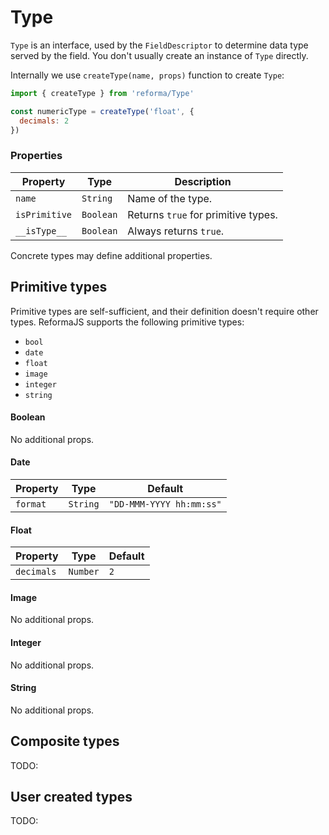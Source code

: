 # Type

`Type` is an interface, used by the `FieldDescriptor` to determine data type served by the field. You don't usually create an instance of `Type` directly.

Internally we use `createType(name, props)` function to create `Type`:

```js
import { createType } from 'reforma/Type'

const numericType = createType('float', {
  decimals: 2
})
```

### Properties

| Property | Type | Description |
|----------|------|-------------|
| `name`        | `String` | Name of the type. |
| `isPrimitive` | `Boolean` | Returns `true` for primitive types. |
| `__isType__`  | `Boolean` | Always returns `true`. |

Concrete types may define additional properties.

## Primitive types

Primitive types are self-sufficient, and their definition doesn't require other types. ReformaJS supports the following primitive types:

- `bool`
- `date`
- `float`
- `image`
- `integer`
- `string`

#### Boolean

No additional props.

#### Date

| Property | Type | Default |
|----------|------|---------|
| `format` | `String` | `"DD-MMM-YYYY hh:mm:ss"` |

#### Float

| Property | Type | Default |
|----------|------|---------|
| `decimals` | `Number` | `2` |

#### Image

No additional props.

#### Integer

No additional props.

#### String

No additional props.

## Composite types

TODO:

## User created types

TODO:
